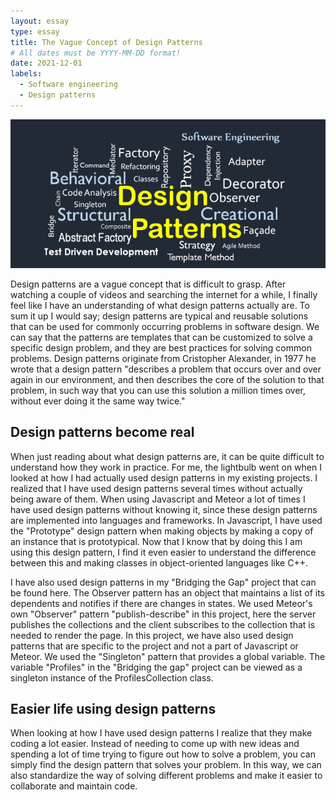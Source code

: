 ```yaml
---
layout: essay
type: essay
title: The Vague Concept of Design Patterns
# All dates must be YYYY-MM-DD format!
date: 2021-12-01
labels:
  - Software engineering 
  - Design patterns
---
```


<img class="ui medium right floated rounded image" src="../images/design-patterns.png">
 
Design patterns are a vague concept that is difficult to grasp. After watching a couple of videos and searching the internet for a while, I finally feel like 
I have an understanding of what design patterns actually are. To sum it up I would say; 
design patterns are typical and reusable solutions that can be used for commonly occurring problems in software design. 
We can say that the patterns are templates that can be customized to solve a specific design problem, and they are best practices for solving common problems.
Design patterns originate from Cristopher Alexander, in 1977 he wrote that a design pattern "describes a problem that occurs over and over again in our environment, and then describes the core of the solution to that problem, in such way that you can use this solution a million times over, without ever doing it the same way twice."


## Design patterns become real
When just reading about what design patterns are, it can be quite difficult to understand how they work in practice. For me, the lightbulb went on when I looked at how I had actually used design patterns in my existing projects. I realized that I have used design patterns several times without actually being aware of them. When using Javascript and Meteor a lot of times I have used design patterns without knowing it, since these design patterns are implemented into languages and frameworks. In Javascript, I have used the "Prototype" design pattern when making objects by making a copy of an instance that is prototypical. Now that I know that by doing this I am using this design pattern, I find it even easier to understand the difference between this and making classes in object-oriented languages like C++.

I have also used design patterns in my "Bridging the Gap" project that can be found here. The Observer pattern has an object that maintains a list of its dependents and notifies if there are changes in states. We used Meteor's own "Observer" pattern "publish-describe" in this project, here the server publishes the collections and the client subscribes to the collection that is needed to render the page. In this project, we have also used design patterns that are specific to the project and not a part of Javascript or Meteor. We used the "Singleton" pattern that provides a global variable. The variable "Profiles" in the "Bridging the gap" project can be viewed as a singleton instance of the ProfilesCollection class.


## Easier life using design patterns
When looking at how I have used design patterns I realize that they make coding a lot easier. Instead of needing to come up with new ideas and spending a lot of time trying to figure out how to solve a problem, you can simply find the design pattern that solves your problem. In this way, we can also standardize the way of solving different problems and make it easier to collaborate and maintain code.

